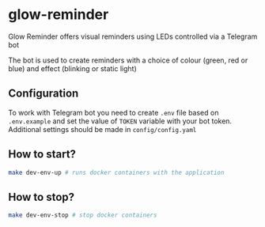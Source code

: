 # glow-reminder
Glow Reminder offers visual reminders using LEDs controlled via a Telegram bot

The bot is used to create reminders with a choice of colour (green, red or blue) and effect (blinking or static light)

## Configuration

To work with Telegram bot you need to create `.env` file based on `.env.example` and set the value of `TOKEN` variable with your bot token. Additional settings should be made in `config/config.yaml`

## How to start?

```bash
make dev-env-up # runs docker containers with the application
```

## How to stop?

```bash
make dev-env-stop # stop docker containers
```

